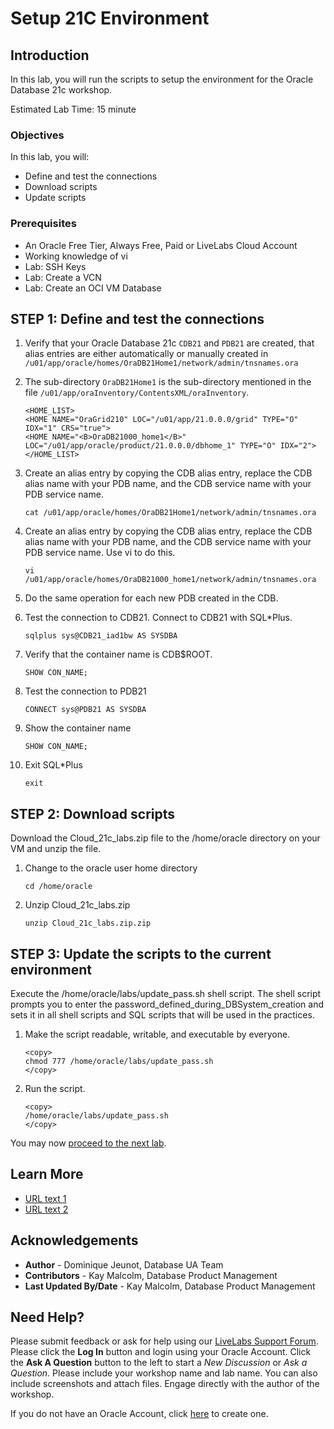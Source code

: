 # Setup 21C Environment

## Introduction
In this lab, you will run the scripts to setup the environment for the Oracle Database 21c workshop. 

Estimated Lab Time: 15 minute

### Objectives

In this lab, you will:
* Define and test the connections
* Download scripts
* Update scripts

### Prerequisites

* An Oracle Free Tier, Always Free, Paid or LiveLabs Cloud Account
* Working knowledge of vi
* Lab: SSH Keys
* Lab: Create a VCN
* Lab: Create an OCI VM Database

## **STEP 1**: Define and test the connections

1. Verify that your Oracle Database 21c `CDB21` and `PDB21` are created, that alias entries are either automatically or manually created in `/u01/app/oracle/homes/OraDB21Home1/network/admin/tnsnames.ora`

2. The sub-directory `OraDB21Home1` is the sub-directory mentioned in the file `/u01/app/oraInventory/ContentsXML/oraInventory`.
   
      ````
      <HOME_LIST>
      <HOME NAME="OraGrid210" LOC="/u01/app/21.0.0.0/grid" TYPE="O" IDX="1" CRS="true">
      <HOME NAME="<B>OraDB21000_home1</B>" LOC="/u01/app/oracle/product/21.0.0.0/dbhome_1" TYPE="O" IDX="2">
      </HOME_LIST>
      ````
3. Create an alias entry by copying the CDB alias entry, replace the CDB alias name with your PDB name, and the CDB service name with your PDB service name.
   
      ````
      cat /u01/app/oracle/homes/OraDB21Home1/network/admin/tnsnames.ora
      ````
4. Create an alias entry by copying the CDB alias entry, replace the CDB alias name with your PDB name, and the CDB service name with your PDB service name.  Use vi to do this.

      ````
      vi /u01/app/oracle/homes/OraDB21000_home1/network/admin/tnsnames.ora
      ````
5. Do the same operation for each new PDB created in the CDB.

6. Test the connection to CDB21.  Connect to CDB21 with SQL*Plus.
   
      ````
      sqlplus sys@CDB21_iad1bw AS SYSDBA
      ````

7. Verify that the container name is CDB$ROOT.
      ````
      SHOW CON_NAME;
      ````

8. Test the connection to PDB21
   
      ````
      CONNECT sys@PDB21 AS SYSDBA
      ````

9.  Show the container name
    
      ````
      SHOW CON_NAME;
      ````
10. Exit SQL*Plus
    
      ````
      exit
      ````

## **STEP 2**: Download scripts
Download the Cloud\_21c\_labs.zip file to the /home/oracle directory on your VM and unzip the file.

1.  Change to the oracle user home directory
   
      ````
      cd /home/oracle
      ````
2.  Unzip Cloud\_21c\_labs.zip

      ````
      unzip Cloud_21c_labs.zip.zip
      ````

## **STEP 3**: Update the scripts to the current environment

Execute the /home/oracle/labs/update\_pass.sh shell script. The shell script prompts you to enter the password\_defined\_during\_DBSystem\_creation and sets it in all shell scripts and SQL scripts that will be used in the practices.
1. Make the script readable, writable, and executable by everyone.

      ````
      <copy>
      chmod 777 /home/oracle/labs/update_pass.sh
      </copy>
      ````

2. Run the script.

      ````
      <copy>
      /home/oracle/labs/update_pass.sh
      </copy>
      ````

You may now [proceed to the next lab](#next).

## Learn More

* [URL text 1](http://docs.oracle.com)
* [URL text 2](http://docs.oracle.com)

## Acknowledgements
* **Author** - Dominique Jeunot, Database UA Team
* **Contributors** -  Kay Malcolm, Database Product Management
* **Last Updated By/Date** -  Kay Malcolm, Database Product Management

## Need Help?
Please submit feedback or ask for help using our [LiveLabs Support Forum](https://community.oracle.com/tech/developers/categories/livelabsdiscussions). Please click the **Log In** button and login using your Oracle Account. Click the **Ask A Question** button to the left to start a *New Discussion* or *Ask a Question*.  Please include your workshop name and lab name.  You can also include screenshots and attach files.  Engage directly with the author of the workshop.

If you do not have an Oracle Account, click [here](https://profile.oracle.com/myprofile/account/create-account.jspx) to create one.
